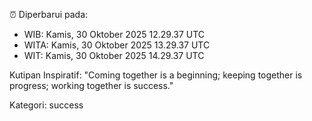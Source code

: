 ⏰ Diperbarui pada:
- WIB: Kamis, 30 Oktober 2025 12.29.37 UTC
- WITA: Kamis, 30 Oktober 2025 13.29.37 UTC
- WIT: Kamis, 30 Oktober 2025 14.29.37 UTC

Kutipan Inspiratif:
"Coming together is a beginning; keeping together is progress; working together is success."


Kategori: success

